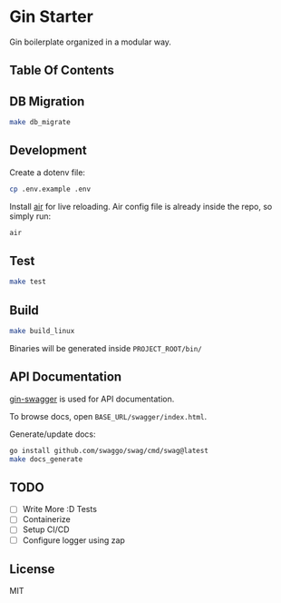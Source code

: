 # Gin Starter 

Gin boilerplate organized in a modular way.

## Table Of Contents

## DB Migration

```bash
make db_migrate
```

## Development

Create a dotenv file:

```bash
cp .env.example .env
```

Install [air](https://github.com/cosmtrek/air) for live reloading. Air config file is already inside the repo, so simply run:

```bash
air
```

## Test

```bash
make test
```

## Build

```bash
make build_linux
```

Binaries will be generated inside `PROJECT_ROOT/bin/`

## API Documentation

[gin-swagger](https://github.com/swaggo/gin-swagger) is used for API documentation.

To browse docs, open `BASE_URL/swagger/index.html`.

Generate/update docs:

```bash
go install github.com/swaggo/swag/cmd/swag@latest
make docs_generate
```

## TODO

- [ ] Write More :D Tests
- [ ] Containerize
- [ ] Setup CI/CD
- [ ] Configure logger using zap

## License

MIT
